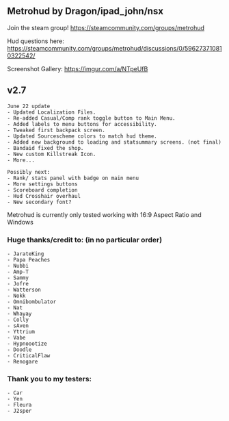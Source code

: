 
## Metrohud by Dragon/ipad_john/nsx

Join the steam group!
https://steamcommunity.com/groups/metrohud

Hud questions here:
https://steamcommunity.com/groups/metrohud/discussions/0/596273710810322542/

Screenshot Gallery:
https://imgur.com/a/NTpeUfB


## v2.7
	June 22 update
	- Updated Localization Files.
	- Re-added Casual/Comp rank toggle button to Main Menu. 
	- Added labels to menu buttons for accessibility.
	- Tweaked first backpack screen.
	- Updated Sourcescheme colors to match hud theme.
	- Added new background to loading and statsummary screens. (not final)
	- Bandaid fixed the shop.
	- New custom Killstreak Icon.
	- More...

	Possibly next:
	- Rank/ stats panel with badge on main menu 
	- More settings buttons  
	- Scoreboard completion
	- Hud Crosshair overhaul
	- New secondary font?



Metrohud is currently only tested working with 16:9 Aspect Ratio and Windows


### Huge thanks/credit to: (in no particular order)  
	- JarateKing
	- Papa Peaches
	- Nubbi
	- Amp-T
	- Sammy
	- Jofre
	- Watterson
	- Nokk
	- Omnibombulator
	- Nat
	- Whayay
	- Colly
	- sAven
	- Yttrium
	- Vabe
	- Hypnoootize
	- Doodle
	- CriticalFlaw
	- Renogare


### Thank you to my testers: 
	- Car
	- Yen
	- Fleura
	- J2sper 





